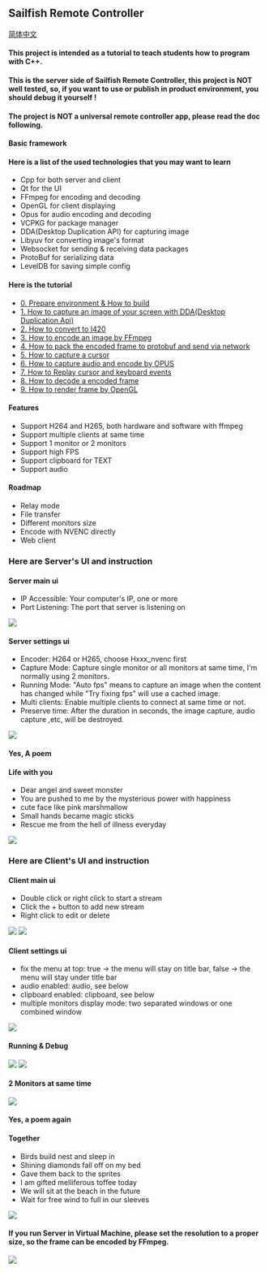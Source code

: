 ## Sailfish Remote Controller

[简体中文](README_CN.md)

#### This project is intended as a tutorial to teach students how to program with C++.
#### This is the server side of Sailfish Remote Controller, this project is NOT well tested, so, if you want to use or publish in product environment, you should debug it yourself !  
#### The project is NOT a universal remote controller app, please read the doc following. 

#### Basic framework

#### Here is a list of the used technologies that you may want to learn 
- Cpp for both server and client
- Qt for the UI
- FFmpeg for encoding and decoding
- OpenGL for client displaying
- Opus for audio encoding and decoding
- VCPKG for package manager
- DDA(Desktop Duplication API) for capturing image
- Libyuv for converting image's format
- Websocket for sending & receiving data packages
- ProtoBuf for serializing data
- LevelDB for saving simple config

#### Here is the tutorial
- [0. Prepare environment & How to build ](docs/0_Prepare.md)
- [1. How to capture an image of your screen with DDA(Desktop Duplication Api)](docs/1_Capture_screen.md)
- [2. How to convert to I420](docs/2_Convert_to_I420.md)
- [3. How to encode an image by FFmpeg](docs/3_FFmpeg_encoder.md)
- [4. How to pack the encoded frame to protobuf and send via network](docs/4_Pack_to_Protobuf.md)
- [5. How to capture a cursor](docs/5_Capture_cursor.md)
- [6. How to capture audio and encode by OPUS](docs/6_Capture_audio.md)
- [7. How to Replay cursor and keyboard events](docs/7_Replay.md)
- [8. How to decode a encoded frame](docs/8_Decode.md)
- [9. How to render frame by OpenGL](docs/9_Render_OpenGL.md)

#### Features  
- Support H264 and H265, both hardware and software with ffmpeg
- Support multiple clients at same time
- Support 1 monitor or 2 monitors
- Support high FPS
- Support clipboard for TEXT
- Support audio

#### Roadmap
- Relay mode
- File transfer
- Different monitors size
- Encode with NVENC directly
- Web client

### Here are Server's UI and instruction
#### Server main ui
- IP Accessible: Your computer's IP, one or more
- Port Listening: The port that server is listening on

![](images/main_ui.png)

#### Server settings ui
- Encoder: H264 or H265, choose Hxxx_nvenc first
- Capture Mode: Capture single monitor or all monitors at same time, I'm normally using 2 monitors.
- Running Mode: "Auto fps" means to capture an image when the content has changed while "Try fixing fps" will use a cached image.
- Multi clients: Enable multiple clients to connect at same time or not.
- Preserve time: After the duration in seconds, the image capture, audio capture ,etc, will be destroyed.

![](images/main_ui_settings.png)
#### Yes, A poem
#### Life with you
- Dear angel and sweet monster
- You are pushed to me by the mysterious power with happiness
- cute face like pink marshmallow
- Small hands became magic sticks
- Rescue me from the hell of illness everyday

![](images/main_ui_poem.png)

### Here are Client's UI and instruction

#### Client main ui
- Double click or right click to start a stream
- Click the + button to add new stream
- Right click to edit or delete

![](images/client_main.png)
![](images/client_main_add.png)

#### Client settings ui
- fix the menu at top: true -> the menu will stay on title bar, false -> the menu will stay under title bar
- audio enabled: audio, see below
- clipboard enabled: clipboard, see below
- multiple monitors display mode: two separated windows or one combined window

![](images/client_main_settings.png)

#### Running & Debug
![](images/client_operator.png)
![](images/client_debug.png)

#### 2 Monitors at same time
![](images/client_2_separated.png)

#### Yes, a poem again
#### Together
- Birds build nest and sleep in
- Shining diamonds fall off on my bed
- Gave them back to the sprites
- I am gifted melliferous toffee today
- We will sit at the beach in the future
- Wait for free wind to full in our sleeves


![](images/client_poem.png)

#### If you run Server in Virtual Machine, please set the resolution to a proper size, so the frame can be encoded by FFmpeg.
![](images/VM_Settings.png)